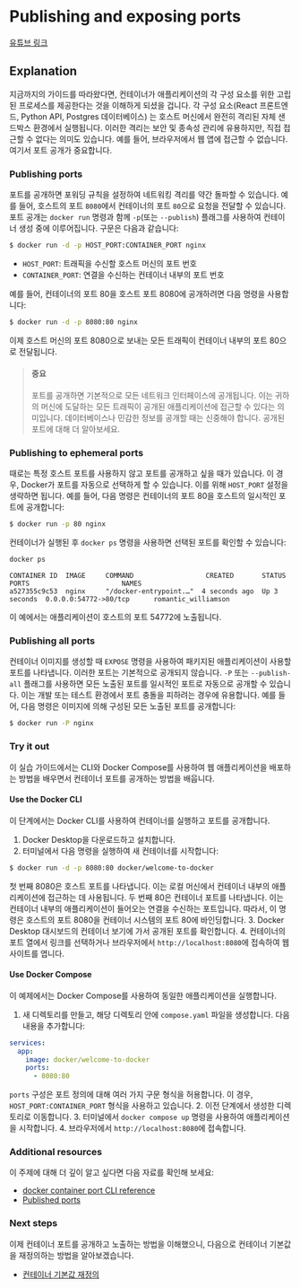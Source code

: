 # Publishing and exposing ports

[유튜브 링크](https://youtu.be/9JnqOmJ96ds)

## Explanation

지금까지의 가이드를 따라왔다면, 컨테이너가 애플리케이션의 각 구성 요소를 위한 고립된 프로세스를 제공한다는 것을 이해하게 되셨을 겁니다. 각 구성 요소(React 프론트엔드, Python API, Postgres 데이터베이스) 는 호스트 머신에서 완전히 격리된 자체 샌드박스 환경에서 실행됩니다. 이러한 격리는 보안 및 종속성 관리에 유용하지만, 직접 접근할 수 없다는 의미도 있습니다. 예를 들어, 브라우저에서 웹 앱에 접근할 수 없습니다. 여기서 포트 공개가 중요합니다.

### Publishing ports

포트를 공개하면 포워딩 규칙을 설정하여 네트워킹 격리를 약간 돌파할 수 있습니다. 예를 들어, 호스트의 포트 `8080`에서 컨테이너의 포트 `80`으로 요청을 전달할 수 있습니다. 포트 공개는 `docker run` 명령과 함께 `-p`(또는 `--publish`) 플래그를 사용하여 컨테이너 생성 중에 이루어집니다. 구문은 다음과 같습니다:

```bash
$ docker run -d -p HOST_PORT:CONTAINER_PORT nginx
```

- `HOST_PORT`: 트래픽을 수신할 호스트 머신의 포트 번호
- `CONTAINER_PORT`: 연결을 수신하는 컨테이너 내부의 포트 번호

예를 들어, 컨테이너의 포트 80을 호스트 포트 8080에 공개하려면 다음 명령을 사용합니다:

```bash
$ docker run -d -p 8080:80 nginx
```

이제 호스트 머신의 포트 8080으로 보내는 모든 트래픽이 컨테이너 내부의 포트 80으로 전달됩니다.

> #### 중요
>
> 포트를 공개하면 기본적으로 모든 네트워크 인터페이스에 공개됩니다. 이는 귀하의 머신에 도달하는 모든 트래픽이 공개된 애플리케이션에 접근할 수 있다는 의미입니다. 데이터베이스나 민감한 정보를 공개할 때는 신중해야 합니다. 공개된 포트에 대해 더 알아보세요.

### Publishing to ephemeral ports

때로는 특정 호스트 포트를 사용하지 않고 포트를 공개하고 싶을 때가 있습니다. 이 경우, Docker가 포트를 자동으로 선택하게 할 수 있습니다. 이를 위해 `HOST_PORT` 설정을 생략하면 됩니다. 예를 들어, 다음 명령은 컨테이너의 포트 80을 호스트의 일시적인 포트에 공개합니다:

```bash
$ docker run -p 80 nginx
```

컨테이너가 실행된 후 `docker ps` 명령을 사용하면 선택된 포트를 확인할 수 있습니다:

```bash
docker ps
```

```plain
CONTAINER ID  IMAGE     COMMAND                  CREATED       STATUS       PORTS                       NAMES
a527355c9c53  nginx     "/docker-entrypoint.…"  4 seconds ago  Up 3 seconds  0.0.0.0:54772->80/tcp      romantic_williamson
```

이 예에서는 애플리케이션이 호스트의 포트 54772에 노출됩니다.

### Publishing all ports

컨테이너 이미지를 생성할 때 `EXPOSE` 명령을 사용하여 패키지된 애플리케이션이 사용할 포트를 나타냅니다. 이러한 포트는 기본적으로 공개되지 않습니다. `-P` 또는 `--publish-all` 플래그를 사용하면 모든 노출된 포트를 일시적인 포트로 자동으로 공개할 수 있습니다. 이는 개발 또는 테스트 환경에서 포트 충돌을 피하려는 경우에 유용합니다. 예를 들어, 다음 명령은 이미지에 의해 구성된 모든 노출된 포트를 공개합니다:

```bash
$ docker run -P nginx
```

### Try it out

이 실습 가이드에서는 CLI와 Docker Compose를 사용하여 웹 애플리케이션을 배포하는 방법을 배우면서 컨테이너 포트를 공개하는 방법을 배웁니다.

#### Use the Docker CLI

이 단계에서는 Docker CLI를 사용하여 컨테이너를 실행하고 포트를 공개합니다.

1. Docker Desktop을 다운로드하고 설치합니다.
2. 터미널에서 다음 명령을 실행하여 새 컨테이너를 시작합니다:

```bash
$ docker run -d -p 8080:80 docker/welcome-to-docker
```

첫 번째 8080은 호스트 포트를 나타냅니다. 이는 로컬 머신에서 컨테이너 내부의 애플리케이션에 접근하는 데 사용됩니다. 두 번째 80은 컨테이너 포트를 나타냅니다. 이는 컨테이너 내부의 애플리케이션이 들어오는 연결을 수신하는 포트입니다. 따라서, 이 명령은 호스트의 포트 8080을 컨테이너 시스템의 포트 80에 바인딩합니다. 3. Docker Desktop 대시보드의 컨테이너 보기에 가서 공개된 포트를 확인합니다. 4. 컨테이너의 포트 열에서 링크를 선택하거나 브라우저에서 `http://localhost:8080`에 접속하여 웹사이트를 엽니다.

#### Use Docker Compose

이 예제에서는 Docker Compose를 사용하여 동일한 애플리케이션을 실행합니다.

1. 새 디렉토리를 만들고, 해당 디렉토리 안에 `compose.yaml` 파일을 생성합니다. 다음 내용을 추가합니다:

```yaml
services:
  app:
    image: docker/welcome-to-docker
    ports:
      - 8080:80
```

`ports` 구성은 포트 정의에 대해 여러 가지 구문 형식을 허용합니다. 이 경우, `HOST_PORT:CONTAINER_PORT` 형식을 사용하고 있습니다. 2. 이전 단계에서 생성한 디렉토리로 이동합니다. 3. 터미널에서 `docker compose up` 명령을 사용하여 애플리케이션을 시작합니다. 4. 브라우저에서 `http://localhost:8080`에 접속합니다.

### Additional resources

이 주제에 대해 더 깊이 알고 싶다면 다음 자료를 확인해 보세요:

- [docker container port CLI reference](https://docs.docker.com/engine/reference/commandline/port/)
- [Published ports](https://docs.docker.com/engine/userguide/networking/default_network/dockerlinks/#container-linking-and-networks)

### Next steps

이제 컨테이너 포트를 공개하고 노출하는 방법을 이해했으니, 다음으로 컨테이너 기본값을 재정의하는 방법을 알아보겠습니다.

- [컨테이너 기본값 재정의](#/get-started/docker-concepts/running-containers/publishing-ports)
